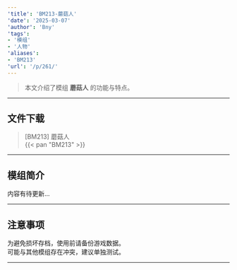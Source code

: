 ```yaml
---
'title': 'BM213-蘑菇人'
'date': '2025-03-07'
'author': 'Bny'
'tags':
- '模组'
- '人物'
'aliases':
- 'BM213'
'url': '/p/261/'
---
```


> 本文介绍了模组 **蘑菇人** 的功能与特点。

---

## 文件下载

> [BM213] 蘑菇人  
{{< pan "BM213" >}}  

---

## 模组简介

>  
内容有待更新...  

---

## 注意事项

>  
为避免损坏存档，使用前请备份游戏数据。  
可能与其他模组存在冲突，建议单独测试。  

---

